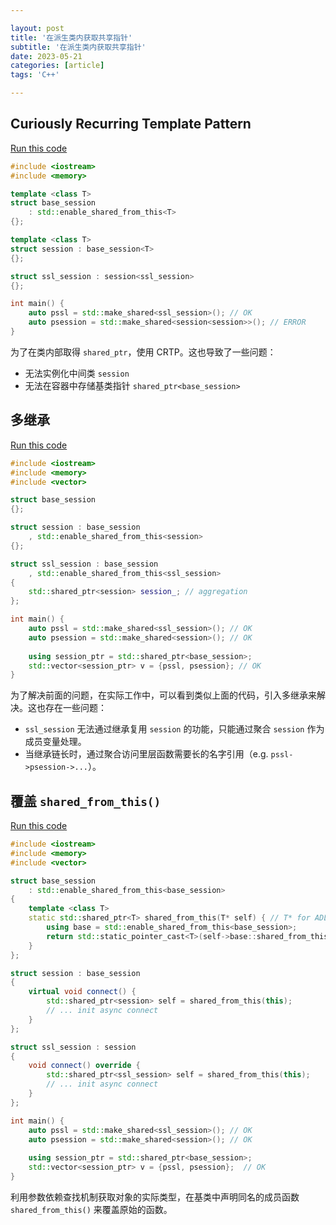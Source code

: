 ```yaml
---

layout: post
title: '在派生类内获取共享指针'
subtitle: '在派生类内获取共享指针'
date: 2023-05-21
categories: [article]
tags: 'C++' 

---
```


## Curiously Recurring Template Pattern

[Run this code](https://godbolt.org/z/zc43d491e)
```.cpp
#include <iostream>
#include <memory>

template <class T>
struct base_session
    : std::enable_shared_from_this<T>
{};

template <class T>
struct session : base_session<T>
{};

struct ssl_session : session<ssl_session>
{};

int main() {
    auto pssl = std::make_shared<ssl_session>(); // OK
    auto psession = std::make_shared<session<session>>(); // ERROR
}
```

为了在类内部取得 `shared_ptr`，使用 CRTP。这也导致了一些问题：
- 无法实例化中间类 `session`
- 无法在容器中存储基类指针 `shared_ptr<base_session>`

## 多继承

[Run this code](https://godbolt.org/z/je4xx3Td7)
```.cpp
#include <iostream>
#include <memory>
#include <vector>

struct base_session
{};

struct session : base_session
    , std::enable_shared_from_this<session>
{};

struct ssl_session : base_session
    , std::enable_shared_from_this<ssl_session>
{
    std::shared_ptr<session> session_; // aggregation
};

int main() {
    auto pssl = std::make_shared<ssl_session>(); // OK
    auto psession = std::make_shared<session>(); // OK
    
    using session_ptr = std::shared_ptr<base_session>;
    std::vector<session_ptr> v = {pssl, psession}; // OK
}
```

为了解决前面的问题，在实际工作中，可以看到类似上面的代码，引入多继承来解决。这也存在一些问题：
- `ssl_session` 无法通过继承复用 `session` 的功能，只能通过聚合 `session` 作为成员变量处理。
- 当继承链长时，通过聚合访问里层函数需要长的名字引用（e.g. `pssl->psession->...`）。

## 覆盖 `shared_from_this()`

[Run this code](https://godbolt.org/z/b7azhsvf4)
```.cpp
#include <iostream>
#include <memory>
#include <vector>

struct base_session
    : std::enable_shared_from_this<base_session>
{
    template <class T>
    static std::shared_ptr<T> shared_from_this(T* self) { // T* for ADL
        using base = std::enable_shared_from_this<base_session>;
        return std::static_pointer_cast<T>(self->base::shared_from_this());
    }
};

struct session : base_session
{
    virtual void connect() {
        std::shared_ptr<session> self = shared_from_this(this);
        // ... init async connect
    }
};

struct ssl_session : session
{
    void connect() override {
        std::shared_ptr<ssl_session> self = shared_from_this(this);
        // ... init async connect
    }
};

int main() {
    auto pssl = std::make_shared<ssl_session>(); // OK
    auto psession = std::make_shared<session>(); // OK
    
    using session_ptr = std::shared_ptr<base_session>;
    std::vector<session_ptr> v = {pssl, psession};  // OK
}
```

利用参数依赖查找机制获取对象的实际类型，在基类中声明同名的成员函数 `shared_from_this()` 来覆盖原始的函数。